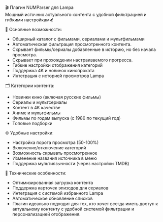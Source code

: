 🎬 Плагин NUMParser для Lampa  
Мощный источник актуального контента с удобной фильтрацией и гибкими настройками!  

🔹 Основные возможности:

- Обширный каталог с фильмами, сериалами и мультфильмами  
- Автоматическая фильтрация просмотренного контента.  
- Скрывает фильмы/сериалы добавленные в историю, но без начала просмотра.  
- Скрывает при прохождении настраиваемого прогресса.  
- Гибкие настройки отображения категорий  
- Поддержка 4K и новинок кинопроката  
- Интеграция с историей просмотров Lampa  

🗂 Категории контента:

- Новинки кино (включая русские фильмы)  
- Сериалы и мультсериалы  
- Контент в 4K качестве  
- Аниме и мультфильмы  
- Фильмы по годам выпуска (с 1980 по текущий год)  
- Топовые подборки  

⚙️ Удобные настройки:

- Настройка порога просмотра (50-100%)  
- Включение/отключение категорий  
- Возможность скрывать просмотренное  
- Изменение названия источника в меню  
- Поддержка мультиязычности (через настройки TMDB)  

🔧 Технические особенности:

- Оптимизированная загрузка контента  
- Поддержка карточек эпизодов для сериалов  
- Интеграция с системой избранного Lampa  
- Автоматическое обновление списков  
- Плагин идеально подходит для тех, кто хочет всегда иметь доступ к актуальному контенту с удобной системой фильтрации и персонализацией отображения.  